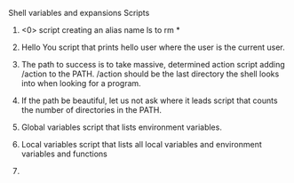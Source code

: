 Shell variables and expansions Scripts

1. <0>
script creating an alias name ls to rm *

2. Hello You
script that prints hello user where the user is the current user.

3. The path to success is to take massive, determined action
script adding /action to the PATH. /action should be the last directory the shell looks into when looking for a program.

4. If the path be beautiful, let us not ask where it leads
script that counts the number of directories in the PATH.

5. Global variables
script that lists environment variables.

6. Local variables
script that lists all local variables and environment variables and functions

7. 
